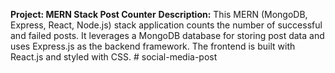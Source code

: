 **Project: MERN Stack Post Counter**
**Description:**
This MERN (MongoDB, Express, React, Node.js) stack application counts the number of successful and failed posts. It leverages a MongoDB database for storing post data and uses Express.js as the backend framework. The frontend is built with React.js and styled with CSS.
#   s o c i a l - m e d i a - p o s t  
 